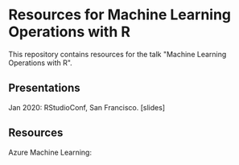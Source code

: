 # Resources for Machine Learning Operations with R

This repository contains resources for the talk "Machine Learning Operations with R".

## Presentations

Jan 2020: RStudioConf, San Francisco. [slides]

## Resources

Azure Machine Learning: 
